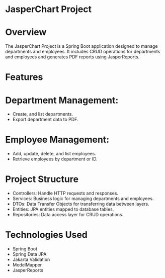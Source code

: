 # JasperChart Project

# Overview
The JasperChart Project is a Spring Boot application designed to manage departments and employees. It includes CRUD operations for departments and employees and generates PDF reports using JasperReports.

# Features
# Department Management:

- Create, and list departments.
- Export department data to PDF.
# Employee Management:

- Add, update, delete, and list employees.
- Retrieve employees by department or ID.
# Project Structure
- Controllers: Handle HTTP requests and responses.
- Services: Business logic for managing departments and employees.
- DTOs: Data Transfer Objects for transferring data between layers.
- Entities: JPA entities mapped to database tables.
- Repositories: Data access layer for CRUD operations.
# Technologies Used
- Spring Boot
- Spring Data JPA
- Jakarta Validation
- ModelMapper
- JasperReports
